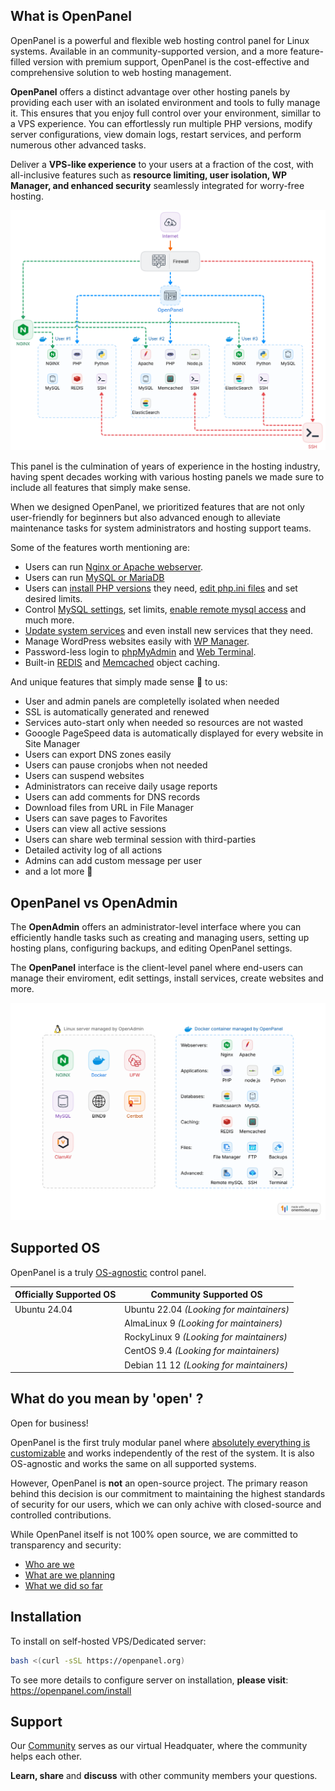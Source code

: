 
## What is OpenPanel

OpenPanel is a powerful and flexible web hosting control panel for Linux systems. Available in an community-supported version, and a more feature-filled version with premium support, OpenPanel is the cost-effective and comprehensive solution to web hosting management.

**OpenPanel** offers a distinct advantage over other hosting panels by providing each user with an isolated environment and tools to fully manage it. This ensures that you enjoy full control over your environment, simillar to a VPS experience. You can effortlessly run multiple PHP versions, modify server configurations, view domain logs, restart services, and perform numerous other advanced tasks.

Deliver a **VPS-like experience** to your users at a fraction of the cost, with all-inclusive features such as **resource limiting, user isolation, WP Manager, and enhanced security** seamlessly integrated for worry-free hosting.

[![openpanel scheme](/website/static/img/admin/openpanel_scheme.png)](https://openpanel.com/docs/panel/intro/)

This panel is the culmination of years of experience in the hosting industry, having spent decades working with various hosting panels we made sure to include all features that simply make sense.

When we designed OpenPanel, we prioritized features that are not only user-friendly for beginners but also advanced enough to alleviate maintenance tasks for system administrators and hosting support teams.

Some of the features worth mentioning are:

- Users can run [Nginx or Apache webserver](https://openpanel.com/docs/admin/plans/hosting_plans/#list-hosting-plans).
- Users can run [MySQL or MariaDB](https://openpanel.com/docs/articles/docker/how-to-set-mysql-mariadb-per-user-in-openpanel/)
- Users can [install PHP versions](https://openpanel.com/docs/panel/advanced/server_settings#install-php-version) they need, [edit php.ini files](https://openpanel.com/docs/panel/advanced/server_settings#phpini-editor) and set desired limits.
- Control [MySQL settings](https://openpanel.com/docs/panel/advanced/server_settings#mysql-settings), set limits, [enable remote mysql access](https://openpanel.com/docs/panel/databases/remote) and much more.
- [Update system services](https://openpanel.com/docs/panel/advanced/server_settings#service-status) and even install new services that they need.
- Manage WordPress websites easily with [WP Manager](https://openpanel.com/docs/panel/applications/wordpress).
- Password-less login to [phpMyAdmin](https://openpanel.com/docs/panel/databases/phpmyadmin) and [Web Terminal](https://openpanel.com/docs/panel/advanced/terminal).
- Built-in [REDIS](https://openpanel.com/docs/panel/caching/Redis) and [Memcached](https://openpanel.com/docs/panel/caching/Memcached) object caching.

And unique features that simply made sense 💁 to us:
- User and admin panels are completelly isolated when needed
- SSL is automatically generated and renewed
- Services auto-start only when needed so resources are not wasted
- Gooogle PageSpeed data is automatically displayed for every website in Site Manager
- Users can export DNS zones easily
- Users can pause cronjobs when not needed
- Users can suspend websites
- Administrators can receive daily usage reports
- Users can add comments for DNS records
- Download files from URL in File Manager
- Users can save pages to Favorites
- Users can view all active sessions
- Users can share web terminal session with third-parties
- Detailed activity log of all actions
- Admins can add custom message per user
- and a lot more 🙌

## OpenPanel vs OpenAdmin

The **OpenAdmin** offers an administrator-level interface where you can efficiently handle tasks such as creating and managing users, setting up hosting plans, configuring backups, and editing OpenPanel settings.

The **OpenPanel** interface is the client-level panel where end-users can manage their enviroment, edit settings, install services, create websites and more.

[![openpanel-vs-openadmin](/website/static/img/admin/openpanel_vs_openadmin.svg)](https://openpanel.com/docs/admin/intro/)

## Supported OS

OpenPanel is a truly [OS-agnostic](https://www.techtarget.com/whatis/definition/agnostic) control panel.

| **Officially Supported OS** | **Community Supported OS**                                   |
|-----------------------------|---------------------------------------------------------------|
| Ubuntu 24.04                | Ubuntu 22.04 *(Looking for maintainers)*                     |
|                             | AlmaLinux 9 *(Looking for maintainers)*                      |
|                             | RockyLinux 9 *(Looking for maintainers)*                     |
|                             | CentOS 9.4 *(Looking for maintainers)*                       |
|                             | Debian 11 12 *(Looking for maintainers)*                     |




## What do you mean by 'open' ?

Open for business!

OpenPanel is the first truly modular panel where [absolutely everything is customizable](https://openpanel.com/docs/articles/dev-experience/customizing-openpanel-user-interface/) and works independently of the rest of the system. It is also OS-agnostic and works the same on all supported systems.

However, OpenPanel is **not** an open-source project. The primary reason behind this decision is our commitment to maintaining the highest standards of security for our users, which we can only achive with closed-source and controlled contributions.

While OpenPanel itself is not 100% open source, we are committed to transparency and security:

- [Who are we](https://openpanel.com/about)
- [What are we planning](https://openpanel.com/roadmap)
- [What we did so far](https://openpanel.com/docs/changelog/intro/)

## Installation

To install on self-hosted VPS/Dedicated server: 

```bash
bash <(curl -sSL https://openpanel.org)
```

To see more details to configure server on installation, **please visit**: https://openpanel.com/install 

## Support

Our [Community](https://community.openpanel.org/) serves as our virtual Headquater, where the community helps each other.

**Learn, share** and **discuss** with other community members your questions.


